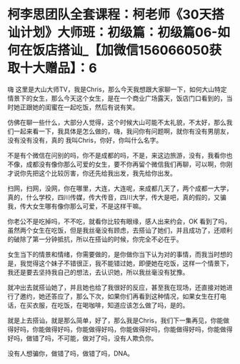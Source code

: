# 柯李思团队全套课程：柯老师《30天搭讪计划》大师班：初级篇：初级篇06-如何在饭店搭讪_【加微信156066050获取十大赠品】：6

嗨 这里是大山大师TV，我是Chris，那么今天我想跟大家聊一下，如何大山特定情景下的女生，那么今天这个女生，是在一个商业广场露天，饭店门口看到的，当时她正跟她的闺蜜在一起吃饭，然后有说有笑。

仿佛在聊一些什么，大部分人觉得，这个时候大山可能不太礼貌，不太好，那么我们一起来看一下，我具体是怎么做的，嗨，我问你有问题啊，就你有没有男朋友，没有没有没有，真的 我叫Chris，你好，你叫什么名字。

不是有个微信在问别的吗，你不是成都的吗，不是，来这边旅游，没有，我看你也不像，成都没有像你那么可爱的女生，要不你再留个微信我们再聊，可以啊，你刚才说你先把这个比较厉害，你还先给我出发，我先给你出发。

扫网，扫网，没网，你在哪里，大连，大连呢，来成都几天了，两个成都一大学，真的，什么学校，四川传媒，传大传音，四川大学，传大是吧，真的假的，又骗我，传大女生哪有像你那么可爱，不是这样干嘛。

你老公不是吃掉吗，不不吃，就看你比较有眼缘，感人出来约会，OK 看到了吗，虽然两个女生在吃饭，但是我丝毫没有顾虑，去搭讪了她们，并且成功了，还顺利的破除了第一分钟抵抗，所以在搭讪的时候，你完全不必在乎。

女生当下的情景和情绪，你需要做的，是你做你当下认为对的事情，而我当时想的是，我觉得这个妹子不错很正，我不能错过她，即便她在吃饭，这样一个情景下，我还是要去坚持我自己的想法，去认识她，所以我丝毫没有犹豫。

就冲出去就搭讪她了，并且她也给了我很好的反应，甚至我在现场，还直接对她进行了邀约，她还答应了，那么下次，如果你们再看到这种情况，如果女生在打电话，在买衣服，在吃饭，在喝咖啡，知道应该怎么做了吗，是的。

就是上去搭讪，就是那么简单，好了，那么我是Chris，我们下一集再见，你能做得好吗，你能做得好吗，你能做得好吗，你能做得好吗，你能做得好吗，你能做得好吗，做错了吗，不可能，做对了吗，没有人欺负你。

没有人想骗你，做错了吗，做错了吗，DNA。